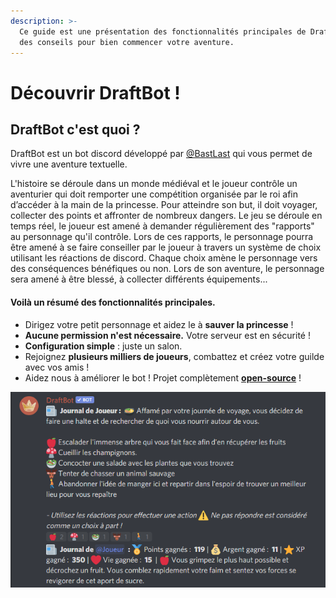 ```yaml
---
description: >-
  Ce guide est une présentation des fonctionnalités principales de DraftBot et
  des conseils pour bien commencer votre aventure.
---
```


# Découvrir DraftBot !

## DraftBot c'est quoi ?

DraftBot est un bot discord développé par [@BastLast](https://github.com/BastLast) qui vous permet de vivre une aventure textuelle. 

L'histoire se déroule dans un monde médiéval et le joueur contrôle un aventurier qui doit remporter une compétition organisée par le roi afin d’accéder à la main de la princesse. Pour atteindre son but, il doit voyager, collecter des points et affronter de nombreux dangers. Le jeu se déroule en temps réel, le joueur est amené à demander régulièrement des "rapports" au personnage qu'il contrôle. Lors de ces rapports, le personnage pourra être amené à se faire conseiller par le joueur à travers un système de choix utilisant les réactions de discord. Chaque choix amène le personnage vers des conséquences bénéfiques ou non. Lors de son aventure, le personnage sera amené à être blessé, à collecter différents équipements... 

#### Voilà un résumé des fonctionnalités principales.

* Dirigez votre petit personnage et aidez le à **sauver la princesse**  ! 
* **Aucune permission n'est nécessaire.** Votre serveur est en sécurité !
* **Configuration simple** : juste un salon.
* Rejoignez **plusieurs milliers de joueurs**, combattez et créez votre guilde avec vos amis  !
* Aidez nous à améliorer le bot ! Projet complètement [**open-source**](https://github.com/DraftBot-A-Discord-Adventure/) !

![Un exemple de rapport effectu&#xE9; par un joueur.](.gitbook/assets/image%20%283%29.png)


